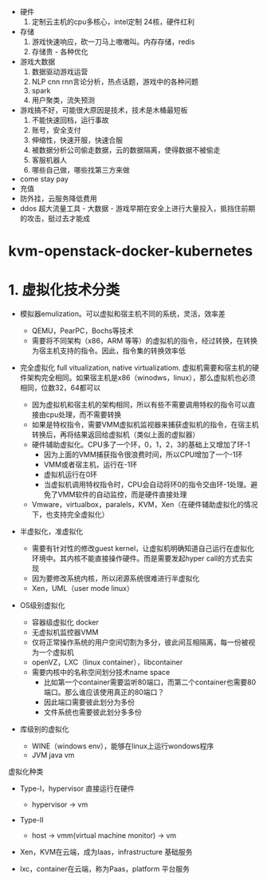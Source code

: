 - 硬件
  1. 定制云主机的cpu多核心，intel定制 24核，硬件红利
- 存储
  1. 游戏快速响应，砍一刀马上嗷嗷叫。内存存储，redis
  2. 存储贵 - 各种优化
- 游戏大数据
  1. 数据驱动游戏运营
  2. NLP cnn rnn言论分析，热点话题，游戏中的各种问题
  3. spark
  4. 用户聚类，流失预测
- 游戏搞不好，可能很大原因是技术，技术是木桶最短板
  1. 不能快速回档，运行事故
  2. 账号，安全支付
  3. 伸缩性，快速开服，快速合服
  4. 被数据分析公司偷走数据，云的数据隔离，使得数据不被偷走
  5. 客服机器人
  6. 哪些自己做，哪些找第三方来做
- come stay pay
- 充值  
- 防外挂，云服务降低费用
- ddos 超大流量工具 - 大数据 - 游戏早期在安全上进行大量投入，抵挡住前期的攻击，挺过去才能成





# kvm-openstack-docker-kubernetes


# 1. 虚拟化技术分类
- 模拟器emulization。可以虚拟和宿主机不同的系统，灵活，效率差
  - QEMU，PearPC，Bochs等技术
  - 需要将不同架构（x86，ARM 等等）的虚拟机的指令，经过转换，在转换为宿主机支持的指令。因此，指令集的转换效率低

- 完全虚拟化 full vitualization, native virtualizatiom. 虚拟机需要和宿主机的硬件架构完全相同。如果宿主机是x86（winodws，linux），那么虚拟机也必须相同，位数32，64都可以
  - 因为虚拟机和宿主机的架构相同，所以有些不需要调用特权的指令可以直接由cpu处理，而不需要转换
  - 如果是特权指令，需要VMM虚拟机监视器来捕获虚拟机的指令，在宿主机转换后，再将结果返回给虚拟机（类似上面的虚拟器）
  - 硬件辅助虚拟化。CPU多了一个环，0，1，2，3的基础上又增加了环-1
    - 因为上面的VMM捕获指令很浪费时间，所以CPU增加了一个-1环
    - VMM或者宿主机，运行在-1环
    - 虚拟机运行在0环
    - 当虚拟机调用特权指令时，CPU会自动将环0的指令交由环-1处理。避免了VMM软件的自动监控，而是硬件直接处理
  - Vmware，virtualbox，paralels，KVM，Xen（在硬件辅助虚拟化的情况下，也支持完全虚拟化）
- 半虚拟化，准虚拟化
  - 需要有针对性的修改guest kernel，让虚拟机明确知道自己运行在虚拟化环境中。其内核不能直接操作硬件。而是需要发起hyper call的方式去实现
  - 因为要修改系统内核，所以闭源系统很难进行半虚拟化
  - Xen，UML（user mode linux）
  
- OS级别虚拟化
  - 容器级虚拟化 docker
  - 无虚拟机监控器VMM
  - 仅将正常操作系统的用户空间切割为多分，彼此间互相隔离，每一份被视为一个虚拟机
  - openVZ，LXC（linux container），libcontainer
  - 需要内核中的名称空间划分技术name space
    - 比如第一个container需要监听80端口，而第二个container也需要80端口。那么谁应该使用真正的80端口？
    - 因此端口需要彼此划分为多份
    - 文件系统也需要彼此划分多多份
- 库级别的虚拟化
  - WINE（windows env），能够在linux上运行wondows程序
  - JVM java vm

虚拟化种类

- Type-I，hypervisor 直接运行在硬件
  - hypervisor -> vm
- Type-II
  - host -> vmm(virtual machine monitor) -> vm
  
- Xen，KVM在云端，成为Iaas，infrastructure 基础服务
- lxc，container在云端，称为Paas，platform 平台服务









